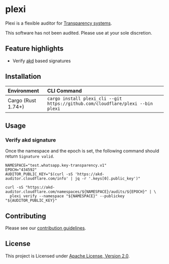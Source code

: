 # plexi

Plexi is a flexible auditor for [Transparency systems](https://blog.cloudflare.com/key-transparency).

This software has not been audited. Please use at your sole discretion.

## Feature highlights
* Verify [akd](https://github.com/facebook/akd) based signatures

## Installation

| Environment        | CLI Command                                                                     |
|:-------------------|:--------------------------------------------------------------------------------|
| Cargo (Rust 1.74+) | `cargo install plexi_cli --git https://github.com/cloudflare/plexi --bin plexi` |

## Usage

### Verify akd signature

Once the namespace and the epoch is set, the following command should return `Signature valid`.

```shell
NAMESPACE="test.whatsapp.key-transparency.v1"
EPOCH="434592"
AUDITOR_PUBLIC_KEY="$(curl -sS 'https://akd-auditor.cloudflare.com/info' | jq -r '.keys[0].public_key')"

curl -sS "https://akd-auditor.cloudflare.com/namespaces/${NAMESPACE}/audits/${EPOCH}" | \
  plexi verify --namespace "${NAMESPACE}" --publickey "${AUDITOR_PUBLIC_KEY}"
```

## Contributing
Please see our [contribution guidelines](./.github/CONTRIBUTING.md).

## License
This project is Licensed under [Apache License, Version 2.0](./LICENSE).